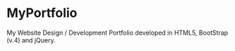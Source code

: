 # MyPortfolio
My Website Design / Development Portfolio developed in HTML5, BootStrap (v.4) and jQuery.


